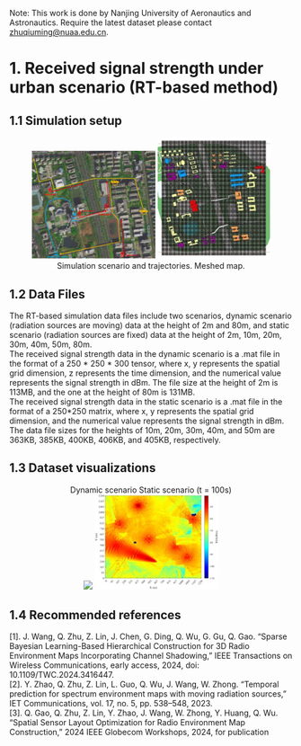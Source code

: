 Note: This work is done by Nanjing University of Aeronautics and Astronautics. Require the latest dataset please contact zhuqiuming@nuaa.edu.cn.
# 1.	Received signal strength under urban scenario (RT-based method)
## 1.1	Simulation setup
<div align=center>
<img src="https://github.com/qiuming-nuaa/Dataset-for-RSSI-radio-map-under-urban-scenario/blob/master/figures/scenario.jpg" width="220px">         <img src="https://github.com/qiuming-nuaa/Dataset-for-RSSI-radio-map-under-urban-scenario/blob/master/figures/meshed%20map.jpg" width="200px"> <br>
Simulation scenario and trajectories. Meshed map. <br> </div>

## 1.2	Data Files
The RT-based simulation data files include two scenarios, dynamic scenario (radiation sources are moving) data at the height of 2m and 80m, and static scenario (radiation sources are fixed) data at the height of 2m, 10m, 20m, 30m, 40m, 50m, 80m.<br>
The received signal strength data in the dynamic scenario is a .mat file in the format of a 250 * 250 * 300 tensor, where x, y represents the spatial grid dimension, z represents the time dimension, and the numerical value represents the signal strength in dBm. The file size at the height of 2m is 113MB, and the one at the height of 80m is 131MB. <br>
The received signal strength data in the static scenario is a .mat file in the format of a 250*250 matrix, where x, y represents the spatial grid dimension, and the numerical value represents the signal strength in dBm. The data file sizes for the heights of 10m, 20m, 30m, 40m, and 50m are 363KB, 385KB, 400KB, 406KB, and 405KB, respectively.<br>
## 1.3	Dataset visualizations 
<div align=center>
Dynamic scenario        Static scenario (t = 100s) <br>
<img src="https://github.com/qiuming-nuaa/Dataset-for-RSSI-radio-map-under-urban-scenario/blob/master/20m300t.gif" width="220px"> 
<img src="https://github.com/qiuming-nuaa/Dataset-for-RSSI-radio-map-under-urban-scenario/blob/master/figures/static40m.jpg" width="220px"> <br></div>

## 1.4 Recommended references<br>
[1].	J. Wang, Q. Zhu, Z. Lin, J. Chen, G. Ding, Q. Wu, G. Gu, Q. Gao. “Sparse Bayesian Learning-Based Hierarchical Construction for 3D Radio Environment Maps Incorporating Channel Shadowing,” IEEE Transactions on Wireless Communications, early access, 2024, doi: 10.1109/TWC.2024.3416447.<br>
[2].	Y. Zhao, Q. Zhu, Z. Lin, L. Guo, Q. Wu, J. Wang, W. Zhong. “Temporal prediction for spectrum environment maps with moving radiation sources,” IET Communications, vol. 17, no. 5, pp. 538–548, 2023.<br>
[3].	Q. Gao, Q. Zhu, Z. Lin, Y. Zhao, J. Wang, W. Zhong, Y. Huang, Q. Wu. “Spatial Sensor Layout Optimization for Radio Environment Map Construction,” 2024 IEEE Globecom Workshops, 2024, for publication
